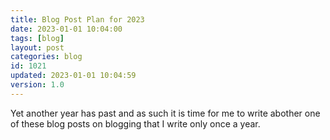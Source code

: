 ```yaml
---
title: Blog Post Plan for 2023
date: 2023-01-01 10:04:00
tags: [blog]
layout: post
categories: blog
id: 1021
updated: 2023-01-01 10:04:59
version: 1.0
---
```


Yet another year has past and as such it is time for me to write abother one of these blog posts on blogging that I write only once a year.

<!-- more -->

